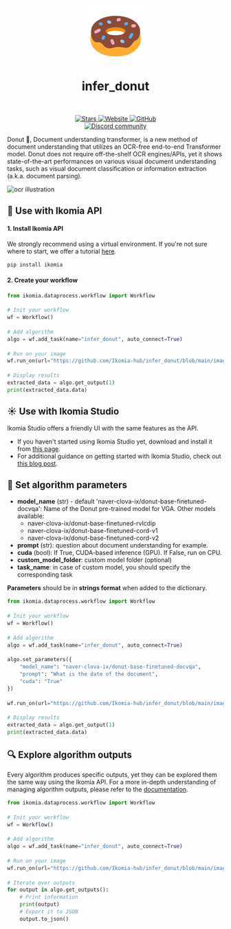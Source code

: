 <div align="center">
  <img src="images/icon.png" alt="Algorithm icon">
  <h1 align="center">infer_donut</h1>
</div>
<br />
<p align="center">
    <a href="https://github.com/Ikomia-hub/infer_donut">
        <img alt="Stars" src="https://img.shields.io/github/stars/Ikomia-hub/infer_donut">
    </a>
    <a href="https://app.ikomia.ai/hub/">
        <img alt="Website" src="https://img.shields.io/website/http/app.ikomia.ai/en.svg?down_color=red&down_message=offline&up_message=online">
    </a>
    <a href="https://github.com/Ikomia-hub/infer_donut/blob/main/LICENSE.md">
        <img alt="GitHub" src="https://img.shields.io/github/license/Ikomia-hub/infer_donut.svg?color=blue">
    </a>    
    <br>
    <a href="https://discord.com/invite/82Tnw9UGGc">
        <img alt="Discord community" src="https://img.shields.io/badge/Discord-white?style=social&logo=discord">
    </a> 
</p>

Donut :doughnut:, Document understanding transformer, is a new method of document understanding 
that utilizes an OCR-free end-to-end Transformer model. 
Donut does not require off-the-shelf OCR engines/APIs, yet it shows state-of-the-art performances 
on various visual document understanding tasks, such as visual document classification or 
information extraction (a.k.a. document parsing).

![ocr illustration](https://github.com/clovaai/donut/raw/master/misc/overview.png)



## :rocket: Use with Ikomia API

#### 1. Install Ikomia API

We strongly recommend using a virtual environment. If you're not sure where to start, we offer a tutorial [here](https://www.ikomia.ai/blog/a-step-by-step-guide-to-creating-virtual-environments-in-python).

```sh
pip install ikomia
```

#### 2. Create your workflow


```python
from ikomia.dataprocess.workflow import Workflow

# Init your workflow
wf = Workflow()

# Add algorithm
algo = wf.add_task(name="infer_donut", auto_connect=True)

# Run on your image  
wf.run_on(url="https://github.com/Ikomia-hub/infer_donut/blob/main/images/example.jpg?raw=true")

# Display results
extracted_data = algo.get_output(1)
print(extracted_data.data)
```

## :sunny: Use with Ikomia Studio

Ikomia Studio offers a friendly UI with the same features as the API.
- If you haven't started using Ikomia Studio yet, download and install it from [this page](https://www.ikomia.ai/studio).
- For additional guidance on getting started with Ikomia Studio, check out [this blog post](https://www.ikomia.ai/blog/how-to-get-started-with-ikomia-studio).

## :pencil: Set algorithm parameters
- **model_name** (str) - default 'naver-clova-ix/donut-base-finetuned-docvqa': Name of the Donut pre-trained model for VGA. Other models available:
    - naver-clova-ix/donut-base-finetuned-rvlcdip
    - naver-clova-ix/donut-base-finetuned-cord-v1
    - naver-clova-ix/donut-base-finetuned-cord-v2
- **prompt** (str): question about document understanding for example.
- **cuda** (bool): If True, CUDA-based inference (GPU). If False, run on CPU.
- **custom_model_folder**: custom model folder (optional)
- **task_name**: in case of custom model, you should specify the corresponding task

**Parameters** should be in **strings format**  when added to the dictionary.

```python
from ikomia.dataprocess.workflow import Workflow

# Init your workflow
wf = Workflow()

# Add algorithm
algo = wf.add_task(name="infer_donut", auto_connect=True)

algo.set_parameters({
    "model_name": "naver-clova-ix/donut-base-finetuned-docvqa",
    "prompt": "What is the date of the document",
    "cuda": "True"
})

wf.run_on(url="https://github.com/Ikomia-hub/infer_donut/blob/main/images/example.jpg?raw=true")

# Display results
extracted_data = algo.get_output(1)
print(extracted_data.data)
```

## :mag: Explore algorithm outputs

Every algorithm produces specific outputs, yet they can be explored them the same way using the Ikomia API. For a more in-depth understanding of managing algorithm outputs, please refer to the [documentation](https://ikomia-dev.github.io/python-api-documentation/advanced_guide/IO_management.html).

```python
from ikomia.dataprocess.workflow import Workflow

# Init your workflow
wf = Workflow()

# Add algorithm
algo = wf.add_task(name="infer_donut", auto_connect=True)

# Run on your image  
wf.run_on(url="https://github.com/Ikomia-hub/infer_donut/blob/main/images/example.jpg?raw=true")

# Iterate over outputs
for output in algo.get_outputs():
    # Print information
    print(output)
    # Export it to JSON
    output.to_json()
```

